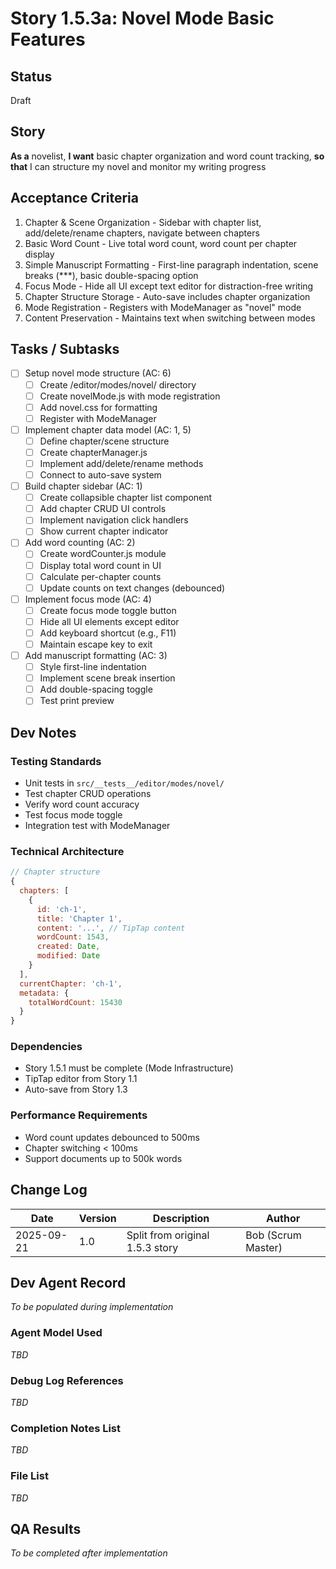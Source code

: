 # Story 1.5.3a: Novel Mode Basic Features

## Status
Draft

## Story
**As a** novelist,
**I want** basic chapter organization and word count tracking,
**so that** I can structure my novel and monitor my writing progress

## Acceptance Criteria
1. Chapter & Scene Organization - Sidebar with chapter list, add/delete/rename chapters, navigate between chapters
2. Basic Word Count - Live total word count, word count per chapter display
3. Simple Manuscript Formatting - First-line paragraph indentation, scene breaks (***), basic double-spacing option
4. Focus Mode - Hide all UI except text editor for distraction-free writing
5. Chapter Structure Storage - Auto-save includes chapter organization
6. Mode Registration - Registers with ModeManager as "novel" mode
7. Content Preservation - Maintains text when switching between modes

## Tasks / Subtasks
- [ ] Setup novel mode structure (AC: 6)
  - [ ] Create /editor/modes/novel/ directory
  - [ ] Create novelMode.js with mode registration
  - [ ] Add novel.css for formatting
  - [ ] Register with ModeManager

- [ ] Implement chapter data model (AC: 1, 5)
  - [ ] Define chapter/scene structure
  - [ ] Create chapterManager.js
  - [ ] Implement add/delete/rename methods
  - [ ] Connect to auto-save system

- [ ] Build chapter sidebar (AC: 1)
  - [ ] Create collapsible chapter list component
  - [ ] Add chapter CRUD UI controls
  - [ ] Implement navigation click handlers
  - [ ] Show current chapter indicator

- [ ] Add word counting (AC: 2)
  - [ ] Create wordCounter.js module
  - [ ] Display total word count in UI
  - [ ] Calculate per-chapter counts
  - [ ] Update counts on text changes (debounced)

- [ ] Implement focus mode (AC: 4)
  - [ ] Create focus mode toggle button
  - [ ] Hide all UI elements except editor
  - [ ] Add keyboard shortcut (e.g., F11)
  - [ ] Maintain escape key to exit

- [ ] Add manuscript formatting (AC: 3)
  - [ ] Style first-line indentation
  - [ ] Implement scene break insertion
  - [ ] Add double-spacing toggle
  - [ ] Test print preview

## Dev Notes

### Testing Standards
- Unit tests in `src/__tests__/editor/modes/novel/`
- Test chapter CRUD operations
- Verify word count accuracy
- Test focus mode toggle
- Integration test with ModeManager

### Technical Architecture
```javascript
// Chapter structure
{
  chapters: [
    {
      id: 'ch-1',
      title: 'Chapter 1',
      content: '...', // TipTap content
      wordCount: 1543,
      created: Date,
      modified: Date
    }
  ],
  currentChapter: 'ch-1',
  metadata: {
    totalWordCount: 15430
  }
}
```

### Dependencies
- Story 1.5.1 must be complete (Mode Infrastructure)
- TipTap editor from Story 1.1
- Auto-save from Story 1.3

### Performance Requirements
- Word count updates debounced to 500ms
- Chapter switching < 100ms
- Support documents up to 500k words

## Change Log
| Date | Version | Description | Author |
|------|---------|-------------|---------|
| 2025-09-21 | 1.0 | Split from original 1.5.3 story | Bob (Scrum Master) |

## Dev Agent Record
*To be populated during implementation*

### Agent Model Used
*TBD*

### Debug Log References
*TBD*

### Completion Notes List
*TBD*

### File List
*TBD*

## QA Results
*To be completed after implementation*